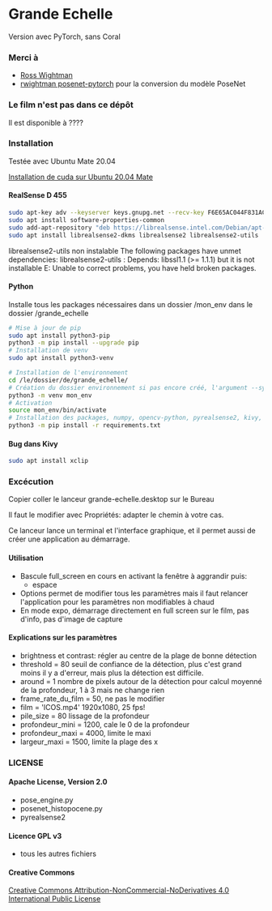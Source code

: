 # Grande Echelle

Version avec PyTorch, sans Coral

### Merci à
* [Ross Wightman](https://github.com/rwightman)
* [ rwightman posenet-pytorch](https://github.com/rwightman/posenet-pytorch)
pour la conversion du modèle PoseNet

### Le film n'est pas dans ce dépôt
Il est disponible à ????

### Installation
Testée avec Ubuntu Mate 20.04

[Installation de cuda sur Ubuntu 20.04 Mate](https://ressources.labomedia.org/la_grande_echelle#installation_de_cuda_sur_ubuntu_2004_mate)


#### RealSense D 455
``` bash
sudo apt-key adv --keyserver keys.gnupg.net --recv-key F6E65AC044F831AC80A06380C8B3A55A6F3EFCDE || sudo apt-key adv --keyserver hkp://keyserver.ubuntu.com:80 --recv-key F6E65AC044F831AC80A06380C8B3A55A6F3EFCDE
sudo apt install software-properties-common
sudo add-apt-repository "deb https://librealsense.intel.com/Debian/apt-repo focal main" -u
sudo apt install librealsense2-dkms librealsense2 librealsense2-utils
```

librealsense2-utils non instalable
The following packages have unmet dependencies:
 librealsense2-utils : Depends: libssl1.1 (>= 1.1.1) but it is not installable
E: Unable to correct problems, you have held broken packages.



#### Python
Installe tous les packages nécessaires dans un dossier /mon_env dans le dossier /grande_echelle
``` bash
# Mise à jour de pip
sudo apt install python3-pip
python3 -m pip install --upgrade pip
# Installation de venv
sudo apt install python3-venv

# Installation de l'environnement
cd /le/dossier/de/grande_echelle/
# Création du dossier environnement si pas encore créé, l'argument --system-site-packages permet d'utiliser les packages système où est pycoral
python3 -m venv mon_env
# Activation
source mon_env/bin/activate
# Installation des packages, numpy, opencv-python, pyrealsense2, kivy, ...
python3 -m pip install -r requirements.txt
```

#### Bug dans Kivy
``` bash
sudo apt install xclip
```


### Excécution
Copier coller le lanceur grande-echelle.desktop sur le Bureau

Il faut le modifier avec Propriétés: adapter le chemin à votre cas.

Ce lanceur lance un terminal et l'interface graphique,
et il permet aussi de créer une application au démarrage.


#### Utilisation
* Bascule full_screen en cours en activant la fenêtre à aggrandir puis:
    * espace
* Options permet de modifier tous les paramètres mais il faut relancer l'application pour les paramètres non modifiables à chaud
* En mode expo, démarrage directement en full screen sur le film, pas d'info, pas d'image de capture

#### Explications sur les  paramètres

* brightness et contrast: régler au centre de la plage de bonne détection
* threshold = 80 seuil de confiance de la détection, plus c'est grand moins il y a d'erreur, mais plus la détection est difficile.
* around = 1 nombre de pixels autour de la détection pour calcul moyenné de la profondeur, 1 à 3 mais ne change rien
* frame_rate_du_film = 50, ne pas le modifier
* film = 'ICOS.mp4' 1920x1080, 25 fps!
* pile_size = 80 lissage de la profondeur
* profondeur_mini = 1200, cale le 0 de la profondeur
* profondeur_maxi = 4000, limite le maxi
* largeur_maxi = 1500, limite la plage des x

### LICENSE

#### Apache License, Version 2.0

* pose_engine.py
* posenet_histopocene.py
* pyrealsense2

#### Licence GPL v3

* tous les autres fichiers

#### Creative Commons

[Creative Commons Attribution-NonCommercial-NoDerivatives 4.0 International Public License](http://oer2go.org/mods/en-boundless/creativecommons.org/licenses/by-nc-nd/4.0/legalcode.html)
